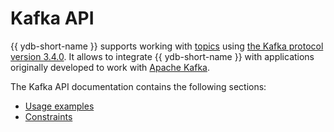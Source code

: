 # Kafka API

{{ ydb-short-name }} supports working with [topics](../../concepts/datamodel/topic.md) using [the Kafka protocol version 3.4.0](https://kafka.apache.org/34/documentation.html). It allows to integrate {{ ydb-short-name }} with applications originally developed to work with [Apache Kafka](https://kafka.apache.org/).

The Kafka API  documentation contains the following sections:

* [Usage examples](examples.md)
* [Constraints](constraints.md)
